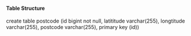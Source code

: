#### Table Structure

create table postcode (id bigint not null, latititude varchar(255), longtitude varchar(255), postcode varchar(255), primary key (id))


